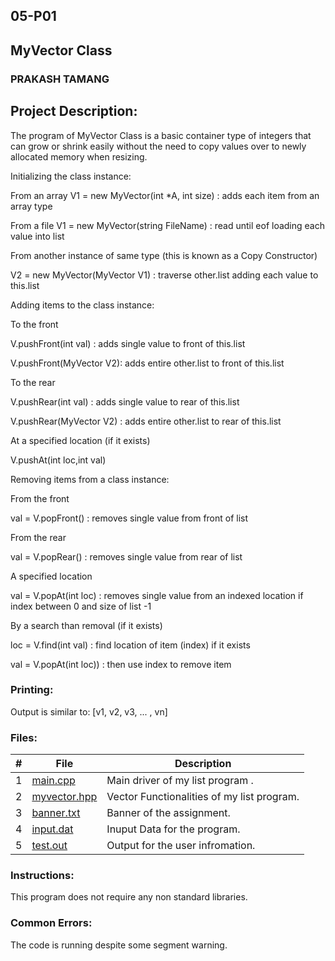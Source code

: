 ## 05-P01
## MyVector Class

### PRAKASH TAMANG

## Project Description:
The program of MyVector Class is a basic container type of integers that can grow or shrink easily without the need to copy values over to newly allocated memory when resizing.

Initializing the class instance:

From an array
V1 = new MyVector(int *A, int size) : adds each item from an array type

From a file
V1 = new MyVector(string FileName) : read until eof loading each value into list

From another instance of same type (this is known as a Copy Constructor)

V2 = new MyVector(MyVector V1) : traverse other.list adding each value to this.list

Adding items to the class instance:


To the front

V.pushFront(int val) : adds single value to front of this.list

V.pushFront(MyVector V2): adds entire other.list to front of this.list


To the rear

V.pushRear(int val) : adds single value to rear of this.list

V.pushRear(MyVector V2) : adds entire other.list to rear of this.list

At a specified location (if it exists)

V.pushAt(int loc,int val)


Removing items from a class instance:

From the front

val = V.popFront() : removes single value from front of list

From the rear

val = V.popRear() : removes single value from rear of list

A specified location

val = V.popAt(int loc) : removes single value from an indexed location if index between 0 and size of list -1

By a search than removal (if it exists)

loc = V.find(int val) : find location of item (index) if it exists

val = V.popAt(int loc)) : then use index to remove item


### Printing:

Output is similar to: [v1, v2, v3, ... , vn]


### Files:

|   #   | File     | Description                      |
| :---: | -------- | -------------------------------- |
|   1   |[main.cpp](https://github.com/PRATMG/2143-OOP-Tamang/blob/main/Assignment/05-P01/main.cpp) | Main driver of my list program . |
|   2   | [myvector.hpp](https://github.com/PRATMG/2143-OOP-Tamang/blob/main/Assignment/05-P01/myvector.hpp)  | Vector Functionalities of my list program.|
|   3   | [banner.txt](https://github.com/PRATMG/2143-OOP-Tamang/blob/main/Assignment/05-P01/banner.txt) | Banner of the assignment.|
|   4   | [input.dat](https://github.com/PRATMG/2143-OOP-Tamang/blob/main/Assignment/05-P01/input.dat) |  Inuput Data for the program.|
|   5   |    [test.out](https://github.com/PRATMG/2143-OOP-Tamang/blob/main/Assignment/05-P01/test.out) | Output for the user infromation.|

### Instructions:
This program does not require any non standard libraries.

### Common Errors:
The code is running despite some segment warning.

